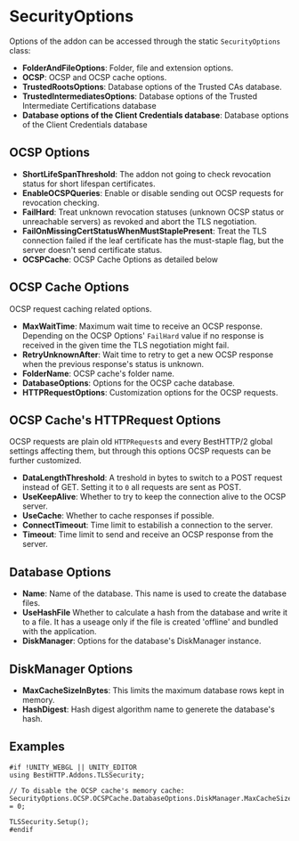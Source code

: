 # SecurityOptions

Options of the addon can be accessed through the static `SecurityOptions` class:

- **FolderAndFileOptions**: Folder, file and extension options.
- **OCSP**: OCSP and OCSP cache options.
- **TrustedRootsOptions**: Database options of the Trusted CAs database.
- **TrustedIntermediatesOptions**: Database options of the Trusted Intermediate Certifications database
- **Database options of the Client Credentials database**: Database options of the Client Credentials database

## OCSP Options

- **ShortLifeSpanThreshold**: The addon not going to check revocation status for short lifespan certificates.
- **EnableOCSPQueries**: Enable or disable sending out OCSP requests for revocation checking.
- **FailHard**: Treat unknown revocation statuses (unknown OCSP status or unreachable servers) as revoked and abort the TLS negotiation.
- **FailOnMissingCertStatusWhenMustStaplePresent**: Treat the TLS connection failed if the leaf certificate has the must-staple flag, but the server doesn't send certificate status.
- **OCSPCache**: OCSP Cache Options as detailed below

## OCSP Cache Options

OCSP request caching related options.

- **MaxWaitTime**: Maximum wait time to receive an OCSP response. Depending on the OCSP Options' `FailHard` value if no response is received in the given time the TLS negotiation might fail.
- **RetryUnknownAfter**: Wait time to retry to get a new OCSP response when the previous response's status is unknown.
- **FolderName**: OCSP cache's folder name.
- **DatabaseOptions**: Options for the OCSP cache database.
- **HTTPRequestOptions**: Customization options for the OCSP requests.

## OCSP Cache's HTTPRequest Options

OCSP requests are plain old `HTTPRequest`s and every BestHTTP/2 global settings affecting them, but through this options OCSP requests can be further customized.

- **DataLengthThreshold**: A treshold in bytes to switch to a POST request instead of GET. Setting it to `0` all requests are sent as POST.
- **UseKeepAlive**: Whether to try to keep the connection alive to the OCSP server.
- **UseCache**: Whether to cache responses if possible.
- **ConnectTimeout**: Time limit to estabilish a connection to the server.
- **Timeout**: Time limit to send and receive an OCSP response from the server.

## Database Options

- **Name**: Name of the database. This name is used to create the database files.
- **UseHashFile** Whether to calculate a hash from the database and write it to a file. It has a useage only if the file is created 'offline' and bundled with the application.
- **DiskManager**: Options for the database's DiskManager instance.

## DiskManager Options

- **MaxCacheSizeInBytes**: This limits the maximum database rows kept in memory.
- **HashDigest**: Hash digest algorithm name to generete the database's hash.

## Examples

```language-csharp
#if !UNITY_WEBGL || UNITY_EDITOR
using BestHTTP.Addons.TLSSecurity;

// To disable the OCSP cache's memory cache:
SecurityOptions.OCSP.OCSPCache.DatabaseOptions.DiskManager.MaxCacheSizeInBytes = 0;

TLSSecurity.Setup();
#endif
```